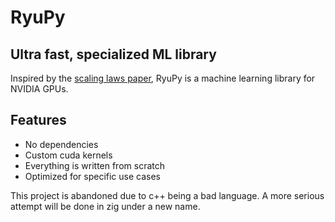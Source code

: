# RyuPy

## Ultra fast, specialized ML library

Inspired by the [scaling laws paper](https://arxiv.org/abs/2001.08361), RyuPy is a machine learning library for NVIDIA GPUs.

## Features
- No dependencies
- Custom cuda kernels
- Everything is written from scratch
- Optimized for specific use cases

This project is abandoned due to c++ being a bad language. A more serious attempt will be done in zig under a new name.
